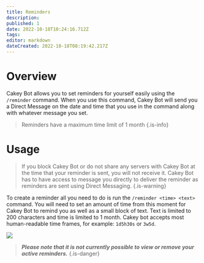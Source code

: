 ```yaml
---
title: Reminders
description: 
published: 1
date: 2022-10-18T10:24:16.712Z
tags: 
editor: markdown
dateCreated: 2022-10-18T08:19:42.217Z
---
```


# Overview

Cakey Bot allows you to set reminders for yourself easily using the `/reminder` command. When you use this command, Cakey Bot will send you a Direct Message on the date and time that you use in the command along with whatever message you set.

> Reminders have a maximum time limit of 1 month
{.is-info}

# Usage

> If you block Cakey Bot or do not share any servers with Cakey Bot at the time that your reminder is sent, you will not receive it. Cakey Bot has to have access to message you directly to deliver the reminder as reminders are sent using Direct Messaging.
{.is-warning}

To create a reminder all you need to do is run the `/reminder <time> <text>` command. You will need to set an amount of time from this moment for Cakey Bot to remind you as well as a small block of text. Text is limited to 200 characters and time is limited to 1 month. Cakey bot accepts most human-readable time frames, for example: `1d5h30s` or `3w5d`.

![](https://cdn.discordapp.com/attachments/690401612254019625/1031875297932476507/unknown.png)

> _**Please note that it is not currently possible to view or remove your active reminders.**_
{.is-danger}
